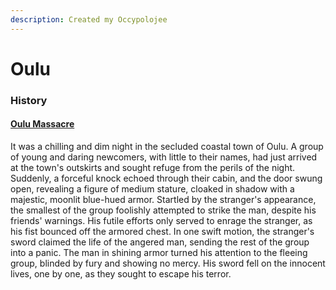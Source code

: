 ```yaml
---
description: Created my Occypolojee
---
```


# Oulu



### History

#### [Oulu Massacre](../../../history/server-events/oulu-massacre.md)

It was a chilling and dim night in the secluded coastal town of Oulu. A group of young and daring newcomers, with little to their names, had just arrived at the town's outskirts and sought refuge from the perils of the night. Suddenly, a forceful knock echoed through their cabin, and the door swung open, revealing a figure of medium stature, cloaked in shadow with a majestic, moonlit blue-hued armor. Startled by the stranger's appearance, the smallest of the group foolishly attempted to strike the man, despite his friends' warnings. His futile efforts only served to enrage the stranger, as his fist bounced off the armored chest. In one swift motion, the stranger's sword claimed the life of the angered man, sending the rest of the group into a panic. The man in shining armor turned his attention to the fleeing group, blinded by fury and showing no mercy. His sword fell on the innocent lives, one by one, as they sought to escape his terror.



###



